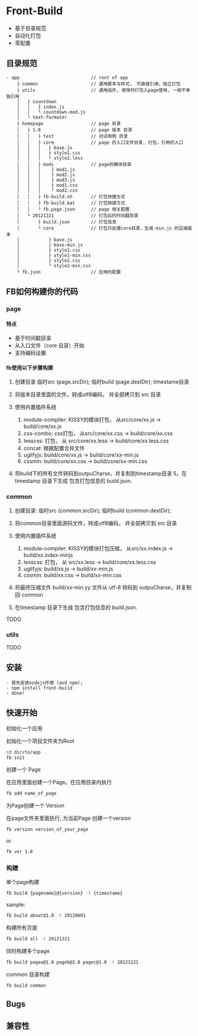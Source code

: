 # Front-Build
- 基于目录规范
- 自动化打包
- 零配置


## 目录规范

````
- app                           // root of app
    ├ common                    // 通用脚本与样式， 可直接引用，独立打包
    ├ utils                     // 通用组件, 使用时打包入page使用, 一般不单独引用
    │   ├ countdown
    │   │   ├ index.js
    │   │   └ countdown-mod.js
    │   └ text-formater
    ├ homepage                  // page 目录
    │   ├ 1.0                   // page 版本 目录
    │   │   ├ test              // 测试用例 目录
    │   │   ├ core              // page 的入口文件目录, 打包，引用的入口
    │   │   │   ├ base.js
    │   │   │   ├ style1.css
    │   │   │   └ style2.less
    │   │   ├ mods              // page的模块目录
    │   │   │    ├ mod1.js
    │   │   │    ├ mod2.js
    │   │   │    ├ mod3.js
    │   │   │    ├ mod1.css
    │   │   │    └ mod2.css
    │   │   ├ fb-build.sh       // 打包快捷方式
    │   │   ├ fb-build.bat      // 打包快捷方式
    │   │   └ fb.page.json      // page 相关配置
    │   └ 20121221              // 打包后的时间戳目录
    │       ├ build.json        // 打包信息
    │       └ core              // 打包只处理core目录，生成-min.js 的压缩版本
    │           ├ base.js
    │           ├ base-min.js
    │           ├ style1.css
    │           ├ style1-min.css
    │           ├ style2.css
    │           └ style2-min.css
    └ fb.json                   // 应用的配置
````

## FB如何构建你的代码

### page

#### 特点
- 基于时间戳目录
- 从入口文件（core 目录）开始
- 支持编码设置

#### fb使用以下步骤构建
1. 创建目录 临时src (page.srcDir); 临时build (page.destDir); timestame目录
2. 将版本目录里面的文件，转成utf8编码， 并全部拷贝到 src 目录
3. 使用内置插件系统

    1. module-compiler: KISSY的模块打包， 从src/core/xx.js -> build/core/xx.js
    2. css-combo: css打包， 从src/core/xx.css -> build/core/xx.css
    3. lesscss:  打包， 从 src/core/xx.less -> build/core/xx.less.css
    4. concat: 根据配置合并文件
    5. uglifyjs: build/core/xx.js -> build/core/xx-min.js
    6. cssmin: build/core/xx.css -> build/core/xx-min.css
    
4. 将build下的所有文件转码到outpuCharse，并复制到timestamp目录
5。在timestamp 目录下生成 包含打包信息的 build.json.



### common

1. 创建目录: 临时src (common.srcDir); 临时build (common.destDir);
2. 将common目录里面源码文件，转成utf8编码， 并全部拷贝到 src 目录
3. 使用内置插件系统

    1. module-compiler: KISSY的模块打包压缩， 从src/xx.index.js -> build/xx.index-minjs
    2. lesscss:  打包， 从 src/xx.less -> build/core/xx.less.css
    3. uglifyjs: build/xx.js -> build/xx-min.js
    4. cssmin: build/xx.css -> build/xx-min.css
    
4. 将最终压缩文件 build/xx-min.yy 文件从 utf-8 转码到 outpuCharse，并复制回 common
5. 在timestamp 目录下生成 包含打包信息的 build.json.

TODO

### utils

TODO

## 安装

    - 首先安装nodejs环境 (and npm);
    - npm install front-build
    - done!


## 快速开始

初始化一个应用

初始化一个项目文件夹为Root
````sh
cd dir/to/app
fb init
````

创建一个 Page

在应用里面创建一个Page。在应用目录内执行


````sh
fb add name_of_page
````

为Page创建一个 Version

在page文件夹里面执行, 为当前Page 创建一个version

````sh
fb version version_of_your_page
````
or

````sh
fb ver 1.0
````


### 构建

单个page构建

````sh
fb build {pagename}@{version} -t {timestame}
````

sample:

````sh
fb build about@1.0 -t 20120601
````

构建所有页面

````sh
fb build all -t 20121221
````
同时构建多个page

````sh
fb build pagea@1.0 pageb@2.0 pagec@1.0 -t 20121221
````

common 目录构建

````sh
fb build common
````

## Bugs
## 兼容性